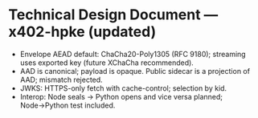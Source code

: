 # Technical Design Document — x402-hpke (updated)

- Envelope AEAD default: ChaCha20-Poly1305 (RFC 9180); streaming uses exported key (future XChaCha recommended).
- AAD is canonical; payload is opaque. Public sidecar is a projection of AAD; mismatch rejected.
- JWKS: HTTPS-only fetch with cache-control; selection by kid.
- Interop: Node seals → Python opens and vice versa planned; Node→Python test included.